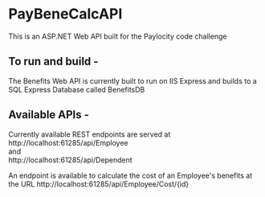 # PayBeneCalcAPI

This is an ASP.NET Web API built for the Paylocity code challenge

## To run and build -

The Benefits Web API is currently built to run on IIS Express and builds to a SQL Express Database called BenefitsDB

## Available APIs -

Currently available REST endpoints are served at <br>
http://localhost:61285/api/Employee <br>
and <br>
http://localhost:61285/api/Dependent <br>

An endpoint is available to calculate the cost of an Employee's benefits at the URL
http://localhost:61285/api/Employee/Cost/{id}
